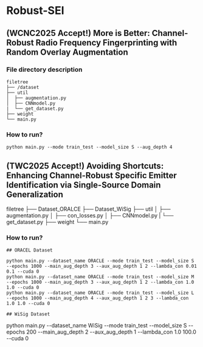 # Robust-SEI

## (WCNC2025 Accept!) More is Better: Channel-Robust Radio Frequency Fingerprinting with Random Overlay Augmentation

### File directory description

```
filetree 
├── /dataset
├── util
│  ├── augmentation.py
│  ├── CNNmodel.py
|  └── get_dataset.py
├── weight
└── main.py

```
### How to run?

```
python main.py --mode train_test --model_size S --aug_depth 4
```

## (TWC2025 Accept!) Avoiding Shortcuts: Enhancing Channel-Robust Specific Emitter Identification via Single-Source Domain Generalization
filetree 
├── Dataset_ORALCE
├── Dataset_WiSig
├── util
│  ├── augmentation.py
│  ├── con_losses.py
│  ├── CNNmodel.py
|  └── get_dataset.py
├── weight
└── main.py

### How to run?

```
## ORACEL Dataset

python main.py --dataset_name ORACLE --mode train_test --model_size S --epochs 1000 --main_aug_depth 3 --aux_aug_depth 1 2 --lambda_con 0.01 0.1 --cuda 0
python main.py --dataset_name ORACLE --mode train_test --model_size M --epochs 1000 --main_aug_depth 3 --aux_aug_depth 1 2 --lambda_con 1.0 1.0 --cuda 0
python main.py --dataset_name ORACLE --mode train_test --model_size L --epochs 1000 --main_aug_depth 4 --aux_aug_depth 1 2 3 --lambda_con 1.0 1.0 --cuda 0

## WiSig Dataset
```

python main.py --dataset_name WiSig --mode train_test --model_size S --epochs 200 --main_aug_depth 2 --aux_aug_depth 1 --lambda_con 1.0 100.0 --cuda 0



